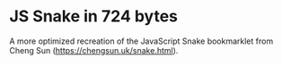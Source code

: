 # JS Snake in 724 bytes
A more optimized recreation of the JavaScript Snake bookmarklet from Cheng Sun (https://chengsun.uk/snake.html).
